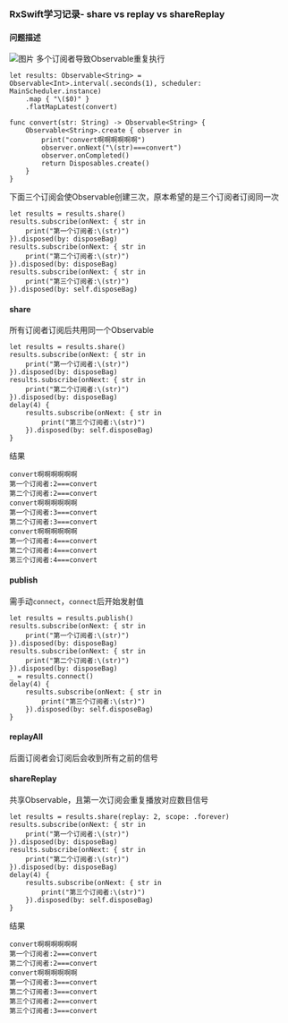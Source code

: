 ### RxSwift学习记录- share vs replay vs shareReplay

#### 问题描述

![图片](/icon.png)
多个订阅者导致Observable重复执行

```
let results: Observable<String> = Observable<Int>.interval(.seconds(1), scheduler: MainScheduler.instance)
    .map { "\($0)" }
    .flatMapLatest(convert)
    
func convert(str: String) -> Observable<String> {
    Observable<String>.create { observer in
        print("convert啊啊啊啊啊啊")
        observer.onNext("\(str)===convert")
        observer.onCompleted()
        return Disposables.create()
    }
}
```
下面三个订阅会使Observable创建三次，原本希望的是三个订阅者订阅同一次

```
let results = results.share()
results.subscribe(onNext: { str in
    print("第一个订阅者:\(str)")
}).disposed(by: disposeBag)
results.subscribe(onNext: { str in
    print("第二个订阅者:\(str)")
}).disposed(by: disposeBag)
results.subscribe(onNext: { str in
    print("第三个订阅者:\(str)")
}).disposed(by: self.disposeBag)

```
#### share
所有订阅者订阅后共用同一个Observable

```
let results = results.share()
results.subscribe(onNext: { str in
    print("第一个订阅者:\(str)")
}).disposed(by: disposeBag)
results.subscribe(onNext: { str in
    print("第二个订阅者:\(str)")
}).disposed(by: disposeBag)
delay(4) { 
    results.subscribe(onNext: { str in
        print("第三个订阅者:\(str)")
    }).disposed(by: self.disposeBag)
}
```
结果

```
convert啊啊啊啊啊啊
第一个订阅者:2===convert
第二个订阅者:2===convert
convert啊啊啊啊啊啊
第一个订阅者:3===convert
第二个订阅者:3===convert
convert啊啊啊啊啊啊
第一个订阅者:4===convert
第二个订阅者:4===convert
第三个订阅者:4===convert
```

#### publish
需手动`connect`，`connect`后开始发射值

```
let results = results.publish()
results.subscribe(onNext: { str in
    print("第一个订阅者:\(str)")
}).disposed(by: disposeBag)
results.subscribe(onNext: { str in
    print("第二个订阅者:\(str)")
}).disposed(by: disposeBag)
_ = results.connect()
delay(4) { 
    results.subscribe(onNext: { str in
        print("第三个订阅者:\(str)")
    }).disposed(by: self.disposeBag)
}
```

#### replayAll
后面订阅者会订阅后会收到所有之前的信号

#### shareReplay
共享Observable，且第一次订阅会重复播放对应数目信号

```
let results = results.share(replay: 2, scope: .forever)
results.subscribe(onNext: { str in
    print("第一个订阅者:\(str)")
}).disposed(by: disposeBag)
results.subscribe(onNext: { str in
    print("第二个订阅者:\(str)")
}).disposed(by: disposeBag)
delay(4) { 
    results.subscribe(onNext: { str in
        print("第三个订阅者:\(str)")
    }).disposed(by: self.disposeBag)
}
```

结果

````
convert啊啊啊啊啊啊
第一个订阅者:2===convert
第二个订阅者:2===convert
convert啊啊啊啊啊啊
第一个订阅者:3===convert
第二个订阅者:3===convert
第三个订阅者:2===convert
第三个订阅者:3===convert
````


